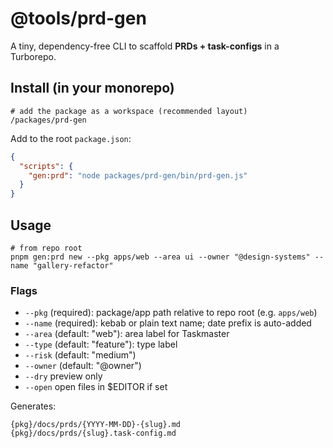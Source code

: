 # @tools/prd-gen

A tiny, dependency-free CLI to scaffold **PRDs + task-configs** in a Turborepo.

## Install (in your monorepo)

```
# add the package as a workspace (recommended layout)
/packages/prd-gen
```

Add to the root `package.json`:
```json
{
  "scripts": {
    "gen:prd": "node packages/prd-gen/bin/prd-gen.js"
  }
}
```

## Usage

```
# from repo root
pnpm gen:prd new --pkg apps/web --area ui --owner "@design-systems" --name "gallery-refactor"
```

### Flags
- `--pkg` (required): package/app path relative to repo root (e.g. `apps/web`)
- `--name` (required): kebab or plain text name; date prefix is auto-added
- `--area` (default: "web"): area label for Taskmaster
- `--type` (default: "feature"): type label
- `--risk` (default: "medium")
- `--owner` (default: "@owner")
- `--dry` preview only
- `--open` open files in $EDITOR if set

Generates:
```
{pkg}/docs/prds/{YYYY-MM-DD}-{slug}.md
{pkg}/docs/prds/{slug}.task-config.md
```
